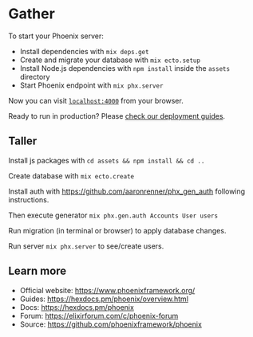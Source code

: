 # Gather

To start your Phoenix server:

  * Install dependencies with `mix deps.get`
  * Create and migrate your database with `mix ecto.setup`
  * Install Node.js dependencies with `npm install` inside the `assets` directory
  * Start Phoenix endpoint with `mix phx.server`

Now you can visit [`localhost:4000`](http://localhost:4000) from your browser.

Ready to run in production? Please [check our deployment guides](https://hexdocs.pm/phoenix/deployment.html).

## Taller

Install js packages with `cd assets && npm install && cd ..`

Create database with `mix ecto.create`

Install auth with https://github.com/aaronrenner/phx_gen_auth following instructions.

Then execute generator `mix phx.gen.auth Accounts User users`

Run migration (in terminal or browser) to apply database changes.

Run server `mix phx.server` to see/create users.


## Learn more

  * Official website: https://www.phoenixframework.org/
  * Guides: https://hexdocs.pm/phoenix/overview.html
  * Docs: https://hexdocs.pm/phoenix
  * Forum: https://elixirforum.com/c/phoenix-forum
  * Source: https://github.com/phoenixframework/phoenix
